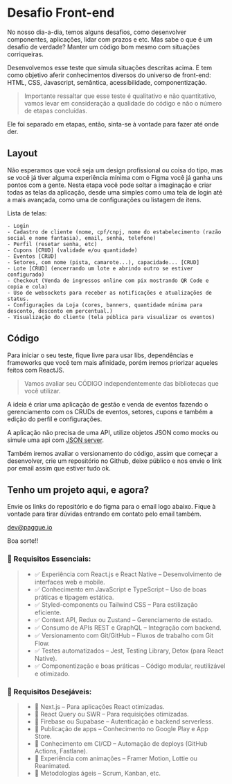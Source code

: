 # Desafio Front-end

No nosso dia-a-dia, temos alguns desafios, como desenvolver componentes, aplicações, lidar com prazos e etc. Mas sabe o que é um desafio de verdade? Manter um código bom mesmo com situações corriqueiras.

Desenvolvemos esse teste que simula situações descritas acima. E tem como objetivo aferir conhecimentos diversos do universo de front-end: HTML, CSS, Javascript, semântica, acessibilidade, componentização.

> Importante ressaltar que esse teste é qualitativo e não quantitativo, vamos levar em consideração a qualidade do código e não o número de etapas concluídas.

Ele foi separado em etapas, então, sinta-se à vontade para fazer até onde der.

## Layout

Não esperamos que você seja um design profissional ou coisa do tipo, mas se você já tiver alguma experiência mínima com o Figma você já ganha uns pontos com a gente.
Nesta etapa você pode soltar a imaginação e criar todas as telas da aplicação, desde uma simples como uma tela de login até a mais avançada, como uma de configurações ou listagem de itens.

Lista de telas:

	- Login
	- Cadastro de cliente (nome, cpf/cnpj, nome do estabelecimento (razão social e nome fantasia), email, senha, telefone)
	- Perfil (resetar senha, etc)
	- Cupons [CRUD] (validade e/ou quantidade)
	- Eventos [CRUD]
	- Setores, com nome (pista, camarote...), capacidade... [CRUD]
	- Lote [CRUD] (encerrando um lote e abrindo outro se estiver configurado)
	- Checkout (Venda de ingressos online com pix mostrando QR Code e copia e cola)
	- Uso de websockets para receber as notificações e atualizações de status.
	- Configurações da Loja (cores, banners, quantidade mínima para desconto, desconto em percentual.)
	- Visualização do cliente (tela pública para visualizar os eventos)

##  Código

Para iniciar o seu teste, fique livre para usar libs, dependências e frameworks que você tem mais afinidade, porém iremos priorizar aqueles feitos com ReactJS.

>Vamos avaliar seu CÓDIGO independentemente das bibliotecas que você utilizar.

A ideia é criar uma aplicação de gestão e venda de eventos fazendo o gerenciamento com os CRUDs de eventos, setores, cupons e também a edição do perfil e configurações.

A aplicação não precisa de uma API, utilize objetos JSON como mocks ou simule uma api com [JSON server](https://www.npmjs.com/package/json-server).

Também iremos avaliar o versionamento do código, assim que começar a desenvolver, crie um repositório no Github, deixe público e nos envie o link por email assim que estiver tudo ok.

## Tenho um projeto aqui, e agora?

Envie os links do repositório e do figma para o email logo abaixo.
Fique à vontade para tirar dúvidas entrando em contato pelo email também.

dev@paggue.io

Boa sorte!!

### 🎯 Requisitos Essenciais:
> - ✅ Experiência com React.js e React Native – Desenvolvimento de interfaces web e mobile.
> - ✅ Conhecimento em JavaScript e TypeScript – Uso de boas práticas e tipagem estática.
> - ✅ Styled-components ou Tailwind CSS – Para estilização eficiente.
> - ✅ Context API, Redux ou Zustand – Gerenciamento de estado.
> - ✅ Consumo de APIs REST e GraphQL – Integração com backend.
> - ✅ Versionamento com Git/GitHub – Fluxos de trabalho com Git Flow.
> - ✅ Testes automatizados – Jest, Testing Library, Detox (para React Native).
> - ✅ Componentização e boas práticas – Código modular, reutilizável e otimizado.

### 🚀 Requisitos Desejáveis:
> - 🔹 Next.js – Para aplicações React otimizadas.
> - 🔹 React Query ou SWR – Para requisições otimizadas.
> - 🔹 Firebase ou Supabase – Autenticação e backend serverless.
> - 🔹 Publicação de apps – Conhecimento no Google Play e App Store.
> - 🔹 Conhecimento em CI/CD – Automação de deploys (GitHub Actions, Fastlane).
> - 🔹 Experiência com animações – Framer Motion, Lottie ou Reanimated.
> - 🔹 Metodologias ágeis – Scrum, Kanban, etc.

